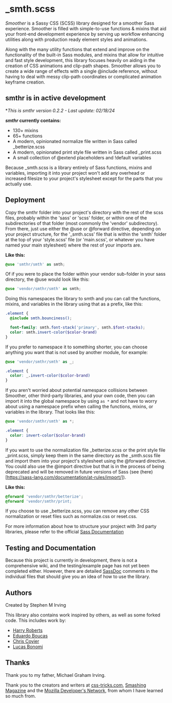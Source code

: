 # _smth.scss

_Smoother_ is a Sassy CSS (SCSS) library designed for a smoother Sass experience.
Smoother is filled with simple-to-use functions &amp; mixins
that aid your front-end development experience by serving up workflow
enhancing utilities along with production ready element styles and animations.

Along with the many utility functions that extend and improve on the
functionality of the built-in Sass modules, and mixins that allow for intuitive
and fast style development, this library focuses heavily on aiding in the
creation of CSS animations and clip-path shapes. Smoother allows you to create
a wide range of effects with a single @include reference, without having to deal
with messy clip-path coordinates or complicated animation keyframe creation.

## smthr is in active development

**This is *smthr* version 0.2.2 - Last update: 02/18/24*

**_smthr_ currently contains:**

* 130+ mixins
* 65+ functions
* A modern, opinionated normalize file written in Sass called _betterize.scss
* A modern, opinionated print style file written in Sass called _print.scss
* A small collection of @extend placeholders and !default variables

Because _smth.scss is a library entirely of Sass functions, mixins and variables,
importing it into your project won't add any overhead or increased filesize to
your project's stylesheet except for the parts that you actually use.

## Deployment

Copy the smthr folder into your project's directory with the rest of the scss
files, probably within the 'sass' or 'scss' folder, or within one of the
subdirectories of that folder (most commonly the 'vendor' subdirectory). From
there, just use either the @use or @forward directive,
depending on your project structure, for the '_smth.scss' file that is within
the 'smth' folder at the top of your 'style.scss' file (or 'main.scss', or
whatever you have named your main stylesheet) where the rest of your imports
are.

**Like this:**

```scss
@use 'smthr/smth' as smth;
```

Of if you were to place the folder within your vendor sub-folder in your sass
directory, the @use would look like this:

```scss
@use 'vendor/smthr/smth' as smth;
```

Doing this namespaces the library to smth and you can call the functions,
mixins, and variables in the library using that as a prefix, like this:

```scss
.element {
  @include smth.bounciness();

  font-family: smth.font-stack('primary', smth.$font-stacks);
  color: smth.invert-color($color-brand)
}
```

If you prefer to namespace it to something shorter, you can choose anything you
want that is not used by another module, for example:

```scss
@use 'vendor/smthr/smth' as _;

.element {
  color: _.invert-color($color-brand)
}

```


If you aren't worried about potential namespace collisions between Smoother,
other third-party libraries, and your own code, then you can import it into the
global namespace by using `as *` and not have to worry about using a namespace
prefix when calling the functions, mixins, or variables in the library.
That looks like this:

```scss
@use 'vendor/smthr/smth' as *;

.element {
  color: invert-color($color-brand)
}

```

If you want to use the normalization file _betterize.scss or the print style
file _print.scss, simply keep them in the same directory as the _smth.scss file
and import them into your project's stylesheet using the @forward directive.
You could also use the @import directive but that is in the process of being
deprecated and will be removed in future versions of Sass
(see (here)[https://sass-lang.com/documentation/at-rules/import/]).

**Like this:**

```scss
@forward 'vendor/smthr/betterize';
@forward 'vendor/smthr/print;
```

If you choose to use _betterize.scss, you can remove any other CSS normalization
or reset files such as normalize.css or reset.css.

For more information about how to structure your project with 3rd party
libraries, please refer to the official
[Sass Documentation](https://sass-lang.com/documentation/)

## Testing and Documentation

Because this project is currently in development, there is not a comprehensive
wiki, and the testing/example page has not yet been completed either. However,
there are detailed [SassDoc](http://sassdoc.com/) comments in the individual
files that should give you an idea of how to use the library.

## Authors

Created by Stephen M Irving

This library also contains work inspired by others, as well as some forked code.
This includes work by:

* [Harry Roberts](https://csswizardry.com/)
* [Eduardo Boucas](https://eduardoboucas.com/)
* [Chris Coyier](https://chriscoyier.net/)
* [Lucas Bonomi](http://lucasbonomi.com/)

## Thanks

Thank you to my father, Michael Graham Irving.

Thank you to the creators and writers at [css-tricks.com](https://css-tricks.com/),
[Smashing Magazine](https://www.smashingmagazine.com/) and the
[Mozilla Developer's Network](https://developer.mozilla.org/), from whom I have
learned so much from.
